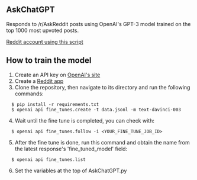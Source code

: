 ## AskChatGPT
Responds to /r/AskReddit posts using OpenAI's GPT-3 model trained on the top 1000 most upvoted posts.

[Reddit account using this script](https://www.reddit.com/u/OrganRobber)

## How to train the model
1. Create an API key on [OpenAI's site](https://platform.openai.com/account/api-keys)
2. Create a [Reddit app](https://www.reddit.com/prefs/apps)
3. Clone the repository, then navigate to its directory and run the following commands:
```
  $ pip install -r requirements.txt
  $ openai api fine_tunes.create -t data.jsonl -m text-davinci-003
```
4. Wait until the fine tune is completed, you can check with:
```
  $ openai api fine_tunes.follow -i <YOUR_FINE_TUNE_JOB_ID>
```
5. After the fine tune is done, run this command and obtain the name from the latest response's 'fine_tuned_model' field:
```
  $ openai api fine_tunes.list
```
6. Set the variables at the top of AskChatGPT.py
